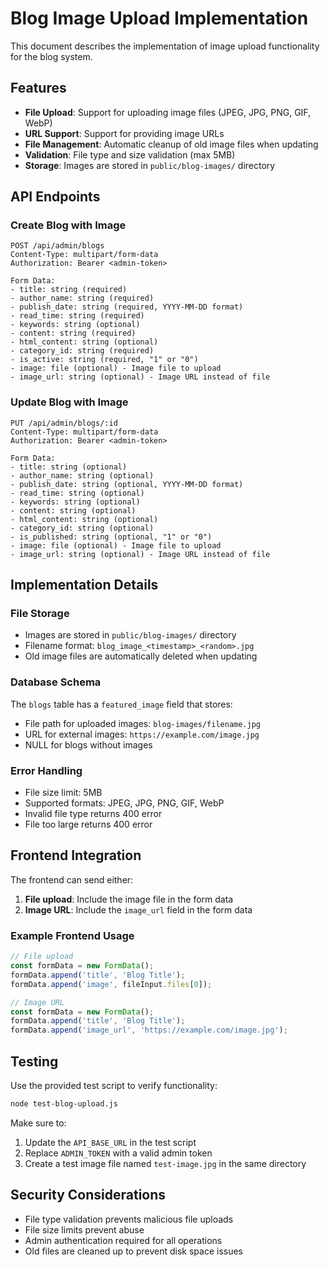 # Blog Image Upload Implementation

This document describes the implementation of image upload functionality for the blog system.

## Features

- **File Upload**: Support for uploading image files (JPEG, JPG, PNG, GIF, WebP)
- **URL Support**: Support for providing image URLs
- **File Management**: Automatic cleanup of old image files when updating
- **Validation**: File type and size validation (max 5MB)
- **Storage**: Images are stored in `public/blog-images/` directory

## API Endpoints

### Create Blog with Image
```
POST /api/admin/blogs
Content-Type: multipart/form-data
Authorization: Bearer <admin-token>

Form Data:
- title: string (required)
- author_name: string (required)
- publish_date: string (required, YYYY-MM-DD format)
- read_time: string (required)
- keywords: string (optional)
- content: string (required)
- html_content: string (optional)
- category_id: string (required)
- is_active: string (required, "1" or "0")
- image: file (optional) - Image file to upload
- image_url: string (optional) - Image URL instead of file
```

### Update Blog with Image
```
PUT /api/admin/blogs/:id
Content-Type: multipart/form-data
Authorization: Bearer <admin-token>

Form Data:
- title: string (optional)
- author_name: string (optional)
- publish_date: string (optional, YYYY-MM-DD format)
- read_time: string (optional)
- keywords: string (optional)
- content: string (optional)
- html_content: string (optional)
- category_id: string (optional)
- is_published: string (optional, "1" or "0")
- image: file (optional) - Image file to upload
- image_url: string (optional) - Image URL instead of file
```

## Implementation Details

### File Storage
- Images are stored in `public/blog-images/` directory
- Filename format: `blog_image_<timestamp>_<random>.jpg`
- Old image files are automatically deleted when updating

### Database Schema
The `blogs` table has a `featured_image` field that stores:
- File path for uploaded images: `blog-images/filename.jpg`
- URL for external images: `https://example.com/image.jpg`
- NULL for blogs without images

### Error Handling
- File size limit: 5MB
- Supported formats: JPEG, JPG, PNG, GIF, WebP
- Invalid file type returns 400 error
- File too large returns 400 error

## Frontend Integration

The frontend can send either:
1. **File upload**: Include the image file in the form data
2. **Image URL**: Include the `image_url` field in the form data

### Example Frontend Usage

```javascript
// File upload
const formData = new FormData();
formData.append('title', 'Blog Title');
formData.append('image', fileInput.files[0]);

// Image URL
const formData = new FormData();
formData.append('title', 'Blog Title');
formData.append('image_url', 'https://example.com/image.jpg');
```

## Testing

Use the provided test script to verify functionality:

```bash
node test-blog-upload.js
```

Make sure to:
1. Update the `API_BASE_URL` in the test script
2. Replace `ADMIN_TOKEN` with a valid admin token
3. Create a test image file named `test-image.jpg` in the same directory

## Security Considerations

- File type validation prevents malicious file uploads
- File size limits prevent abuse
- Admin authentication required for all operations
- Old files are cleaned up to prevent disk space issues 